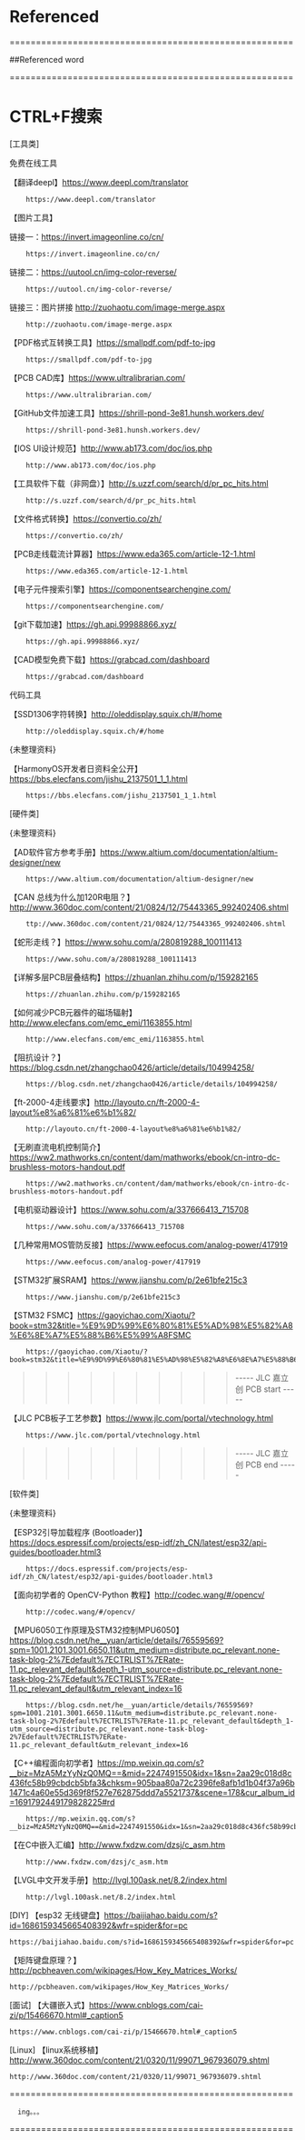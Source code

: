 # Referenced
======================================================

##Referenced word

======================================================

# CTRL+F搜索
	
[工具类]

免费在线工具

   【翻译deepl】https://www.deepl.com/translator
	 
		https://www.deepl.com/translator
	
   【图片工具】
   
链接一：https://invert.imageonline.co/cn/
	 
	 	https://invert.imageonline.co/cn/
		
链接二：https://uutool.cn/img-color-reverse/
	
		https://uutool.cn/img-color-reverse/
链接三：图片拼接 http://zuohaotu.com/image-merge.aspx

		http://zuohaotu.com/image-merge.aspx
		
	

   【PDF格式互转换工具】https://smallpdf.com/pdf-to-jpg
   
   		https://smallpdf.com/pdf-to-jpg

   【PCB CAD库】https://www.ultralibrarian.com/
   
   		https://www.ultralibrarian.com/

   【GitHub文件加速工具】https://shrill-pond-3e81.hunsh.workers.dev/
   
   		https://shrill-pond-3e81.hunsh.workers.dev/

   【IOS UI设计规范】http://www.ab173.com/doc/ios.php
   
   		http://www.ab173.com/doc/ios.php

   【工具软件下载（非网盘）】http://s.uzzf.com/search/d/pr_pc_hits.html
   
   		http://s.uzzf.com/search/d/pr_pc_hits.html

   【文件格式转换】https://convertio.co/zh/
   
   		https://convertio.co/zh/
		
   【PCB走线载流计算器】https://www.eda365.com/article-12-1.html
   
   		https://www.eda365.com/article-12-1.html
	
   【电子元件搜索引擎】https://componentsearchengine.com/
   	
		https://componentsearchengine.com/
		
   【git下载加速】https://gh.api.99988866.xyz/
   
   		https://gh.api.99988866.xyz/
		
   【CAD模型免费下载】https://grabcad.com/dashboard
   
   		https://grabcad.com/dashboard
		
   代码工具

   【SSD1306字符转换】http://oleddisplay.squix.ch/#/home
   		
		http://oleddisplay.squix.ch/#/home

   {未整理资料}

   【HarmonyOS开发者日资料全公开】https://bbs.elecfans.com/jishu_2137501_1_1.html
   
   		https://bbs.elecfans.com/jishu_2137501_1_1.html

[硬件类]

   {未整理资料}
   
   【AD软件官方参考手册】https://www.altium.com/documentation/altium-designer/new
   
   		https://www.altium.com/documentation/altium-designer/new

   【CAN 总线为什么加120R电阻？】http://www.360doc.com/content/21/0824/12/75443365_992402406.shtml
   
   		ttp://www.360doc.com/content/21/0824/12/75443365_992402406.shtml

   【蛇形走线？】https://www.sohu.com/a/280819288_100111413
   
   		https://www.sohu.com/a/280819288_100111413

   【详解多层PCB层叠结构】https://zhuanlan.zhihu.com/p/159282165
   
   		https://zhuanlan.zhihu.com/p/159282165

   【如何减少PCB元器件的磁场辐射】http://www.elecfans.com/emc_emi/1163855.html
   
   		http://www.elecfans.com/emc_emi/1163855.html
   
   【阻抗设计？】https://blog.csdn.net/zhangchao0426/article/details/104994258/
   
   		https://blog.csdn.net/zhangchao0426/article/details/104994258/
   
   【ft-2000-4走线要求】http://layouto.cn/ft-2000-4-layout%e8%a6%81%e6%b1%82/
   
   		http://layouto.cn/ft-2000-4-layout%e8%a6%81%e6%b1%82/

   【无刷直流电机控制简介】https://ww2.mathworks.cn/content/dam/mathworks/ebook/cn-intro-dc-brushless-motors-handout.pdf
	
		https://ww2.mathworks.cn/content/dam/mathworks/ebook/cn-intro-dc-brushless-motors-handout.pdf
		
  【电机驱动器设计】https://www.sohu.com/a/337666413_715708
  
		https://www.sohu.com/a/337666413_715708
		  
  【几种常用MOS管防反接】https://www.eefocus.com/analog-power/417919
  
  		https://www.eefocus.com/analog-power/417919
		
  【STM32扩展SRAM】https://www.jianshu.com/p/2e61bfe215c3
  
  		https://www.jianshu.com/p/2e61bfe215c3
		
  【STM32 FSMC】https://gaoyichao.com/Xiaotu/?book=stm32&title=%E9%9D%99%E6%80%81%E5%AD%98%E5%82%A8%E6%8E%A7%E5%88%B6%E5%99%A8FSMC
  
  		https://gaoyichao.com/Xiaotu/?book=stm32&title=%E9%9D%99%E6%80%81%E5%AD%98%E5%82%A8%E6%8E%A7%E5%88%B6%E5%99%A8FSMC

>>>>>>>>>>----- JLC 嘉立创 PCB start -----
		
   【JLC PCB板子工艺参数】https://www.jlc.com/portal/vtechnology.html
   
   		https://www.jlc.com/portal/vtechnology.html

>>>>>>>>>>----- JLC 嘉立创 PCB end  -----

[软件类]

   {未整理资料}

   【ESP32引导加载程序 (Bootloader)】https://docs.espressif.com/projects/esp-idf/zh_CN/latest/esp32/api-guides/bootloader.html3
   
   		https://docs.espressif.com/projects/esp-idf/zh_CN/latest/esp32/api-guides/bootloader.html3

   【面向初学者的 OpenCV-Python 教程】http://codec.wang/#/opencv/
   
   		http://codec.wang/#/opencv/

   【MPU6050工作原理及STM32控制MPU6050】https://blog.csdn.net/he__yuan/article/details/76559569?spm=1001.2101.3001.6650.11&utm_medium=distribute.pc_relevant.none-task-blog-2%7Edefault%7ECTRLIST%7ERate-11.pc_relevant_default&depth_1-utm_source=distribute.pc_relevant.none-task-blog-2%7Edefault%7ECTRLIST%7ERate-11.pc_relevant_default&utm_relevant_index=16
   
   		https://blog.csdn.net/he__yuan/article/details/76559569?spm=1001.2101.3001.6650.11&utm_medium=distribute.pc_relevant.none-task-blog-2%7Edefault%7ECTRLIST%7ERate-11.pc_relevant_default&depth_1-utm_source=distribute.pc_relevant.none-task-blog-2%7Edefault%7ECTRLIST%7ERate-11.pc_relevant_default&utm_relevant_index=16
   
   【C++编程面向初学者】https://mp.weixin.qq.com/s?__biz=MzA5MzYyNzQ0MQ==&mid=2247491550&idx=1&sn=2aa29c018d8c436fc58b99cbdcb5bfa3&chksm=905baa80a72c2396fe8afb1d1b04f37a96b1471c4a60e55d369f8f527e762875ddd7a5521737&scene=178&cur_album_id=1691792449179828225#rd
   
   
   		https://mp.weixin.qq.com/s?__biz=MzA5MzYyNzQ0MQ==&mid=2247491550&idx=1&sn=2aa29c018d8c436fc58b99cbdcb5bfa3&chksm=905baa80a72c2396fe8afb1d1b04f37a96b1471c4a60e55d369f8f527e762875ddd7a5521737&scene=178&cur_album_id=1691792449179828225#rd
   
   
   【在C中嵌入汇编】http://www.fxdzw.com/dzsj/c_asm.htm
   
   		http://www.fxdzw.com/dzsj/c_asm.htm
		
   【LVGL中文开发手册】http://lvgl.100ask.net/8.2/index.html
   
   		http://lvgl.100ask.net/8.2/index.html
   
   
[DIY]
   【esp32 无线键盘】https://baijiahao.baidu.com/s?id=1686159345665408392&wfr=spider&for=pc
	
	https://baijiahao.baidu.com/s?id=1686159345665408392&wfr=spider&for=pc
   
   
   【矩阵键盘原理？】http://pcbheaven.com/wikipages/How_Key_Matrices_Works/
	
	http://pcbheaven.com/wikipages/How_Key_Matrices_Works/
   
   
 [面试]
 【大疆嵌入式】https://www.cnblogs.com/cai-zi/p/15466670.html#_caption5
 
 	https://www.cnblogs.com/cai-zi/p/15466670.html#_caption5
	
	
[Linux]
【linux系统移植】http://www.360doc.com/content/21/0320/11/99071_967936079.shtml
	
	http://www.360doc.com/content/21/0320/11/99071_967936079.shtml
	
   ======================================================
   
      ing。。。
      
   ======================================================
